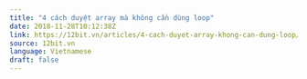 ```yaml
---
title: "4 cách duyệt array mà không cần dùng loop"
date: 2018-11-28T10:12:38Z
link: https://12bit.vn/articles/4-cach-duyet-array-khong-can-dung-loop/
source: 12bit.vn
language: Vietnamese
draft: false
---
```

